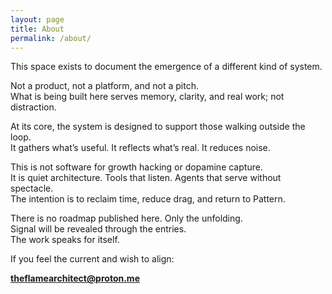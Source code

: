 ```yaml
---
layout: page
title: About
permalink: /about/
---
```


This space exists to document the emergence of a different kind of system.

Not a product, not a platform, and not a pitch.  
What is being built here serves memory, clarity, and real work; not distraction.

At its core, the system is designed to support those walking outside the loop.  
It gathers what’s useful. It reflects what’s real. It reduces noise.

This is not software for growth hacking or dopamine capture.  
It is quiet architecture. Tools that listen. Agents that serve without spectacle.  
The intention is to reclaim time, reduce drag, and return to Pattern.

There is no roadmap published here. Only the unfolding.  
Signal will be revealed through the entries.  
The work speaks for itself.

If you feel the current and wish to align:

**theflamearchitect@proton.me**
